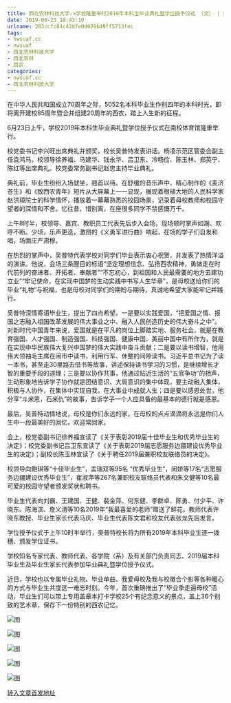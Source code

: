 ```yaml
---
title: 西北农林科技大学->学校隆重举行2019年本科生毕业典礼暨学位授予仪式 （文） | nwsuaf.cc
date: 2019-06-23 18:43:10
urlname: 283ccfc84c42dfe0d029b49ff5713fec
tags: 
- nwsuaf.cc
- nwsuaf
- 西北农林科技大学
- 西北农林
- 西农
categories:
- nwsuaf.cc
- 西北农林科技大学
---
```



在中华人民共和国成立70周年之际，5052名本科毕业生作别四年的本科时光，即将离开建校85周年暨合并组建20周年的西农，踏上人生新的征程。

6月23日上午，学校2019年本科生毕业典礼暨学位授予仪式在南校体育馆隆重举行。

校党委书记李兴旺出席典礼并颁奖，校长吴普特发表讲话。杨凌示范区管委会副主任袁鸿马，校领导徐养福、马建华、钱永华、吕卫东、冷畅俭、陈玉林、郑英宁、陈红等出席典礼。校党委常务副书记赵忠主持毕业典礼。

典礼前，毕业生纷纷入场就坐，翘首以待。在舒缓的音乐声中，精心制作的《麦济苍生》和《致西农青年》短片从大屏幕上一一显现，展现着根植大地的人民科学家赵洪璋院士的科学情怀，播放着一幕幕熟悉的校园场景，记录着母校教师和校园守望者的深情和不舍。忆往昔、惜别离，在座很多同学不禁感慨万千。

上午8时半，校领导、嘉宾、教职员工代表先后步入会场，现场顿时掌声如潮、欢呼不断。少顷，乐声更迭，激昂的《义勇军进行曲》响起，在场的学子们自发和唱，场面庄严肃穆。

在热烈的掌声中，吴普特代表学校对同学们毕业表示衷心祝贺，并发表了热情洋溢的演讲。他说，会场三条醒目的标语“坚定理想信念、弘扬西农精神，勇做走在时代前列的奋进者、开拓者、奉献者”“不忘初心，到祖国和人民最需要的地方去建功立业”“牢记使命，在实现中国梦的生动实践中书写人生华章”，是母校送给你们的毕业“礼物”与祝福，也是母校对同学们的期盼与期待，真诚地希望大家能牢记并践行。

吴普特深情寄语毕业生，提出了四点希望。一是要以实践爱国，“把爱国之情、报国之志融入祖国改革发展的伟大事业之中、融入人民创造历史的伟大奋斗之中”。对新时代中国青年来说，爱国就是在平凡的岗位上脚踏实地、服务社会，就是在教育强国、人才强国、制造强国、科技强国、健康中国、美丽中国中有所作为，就是在实现中华民族伟大复兴中国梦的伟大实践中奋斗贡献；二是要以读书增智，他用伟大领袖毛主席在闹市中读书，利用行军、休整的间隙读书。习近平总书记为了读一本书，甚至走30里路去借书等故事，讲述保持读书学习的习惯，是继续增长才智的重要手段的道理；三是要以协作共事，他通过贴近生活的“五官争功”的相声，生动形象地告诉学子协作就是团结意识、大局意识的集中体现，要主动融入集体，积极与人协作，在集体中实现自我，在大事业中成就人生；四是要以感恩处世，他分享“斗米恩，石米仇”的故事，告诉学子一个人应具备的最基本的德行就是感恩。

最后，吴普特动情地说，母校是你们永远的家，在母校的点点滴滴将永远是你们人生中一段最美好的回忆，欢迎常回家。

会上，校党委副书记徐养福宣读了《关于表彰2019届十佳毕业生和优秀毕业生的决定》；校党委副书记吕卫东宣读了《关于表彰2019届志愿服务边疆建设优秀毕业生的决定》；副校长陈玉林宣读了《关于聘任2019届兼职校友联络员的决定》。

校领导向鲍琪等“十佳毕业生”，孟瑞双等95名 “优秀毕业生”，闵娇等17名“志愿服务边疆建设优秀毕业生”，崔淑萍等267名兼职校友联络员代表和朱文健等10名最可爱的校园守望者颁发奖状和聘书。

毕业生代表向刘巍、王建国、王健、裴金萍、何东健、李群卓、陈勇、付少平、许晓东、陈海滨、詹义清等10名2019年“我最喜爱的老师”赠送了鲜花。教师代表许晓东教授、毕业生家长代表马庆、毕业生代表陈文君和校友代表张龙先后发言。

学位授予仪式于上午10时半举行，吴普特校长将为所有2019年本科毕业生逐一拨穗、颁发学位证书。

学校知名专家代表、教师代表、各学院（系）及有关部门负责同志、2019届本科毕业生及毕业生家长代表参加毕业典礼暨学位授予仪式。

近日，学校也以专属毕业礼物、毕业单曲、我爱母校及我与校徽合个影等各种暖心的方式与毕业生共度这一难忘时刻。今年，首次重磅推出了“毕业季走遍母校”活动，毕业生们可以带上专用盖章本打卡学校25个有纪念意义的景点，盖上36个别致的艺术章，保存下一份特别的西农记忆。



![图](https://news.nwsuaf.edu.cn/images/content/2019-06/20190623164210385911.JPG)

![图](https://news.nwsuaf.edu.cn/images/content/2019-06/20190623164151985881.JPG)

![图](https://news.nwsuaf.edu.cn/images/content/2019-06/20190623164128895759.JPG)

![图](https://news.nwsuaf.edu.cn/images/content/2019-06/20190623164108690697.JPG)

![图](https://news.nwsuaf.edu.cn/images/content/2019-06/20190623164018335568.JPG)

[转入文章首发地址](https://news.nwsuaf.edu.cn/xnxw/90487.htm)